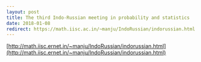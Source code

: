 ```yaml
---
layout: post
title: The third Indo-Russian meeting in probability and statistics
date: 2018-01-08
redirect: https://math.iisc.ac.in/~manju/IndoRussian/indorussian.html
---
```


[http://math.iisc.ernet.in/~manju/IndoRussian/indorussian.html](http://math.iisc.ernet.in/~manju/IndoRussian/indorussian.html)
